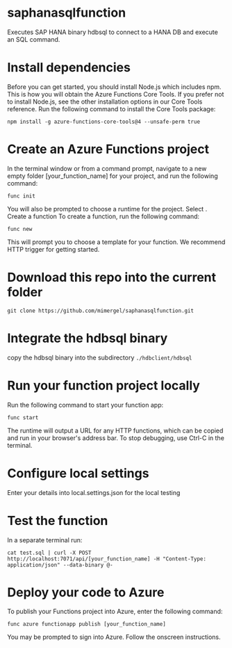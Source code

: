 # saphanasqlfunction
Executes SAP HANA binary hdbsql to connect to a HANA DB and execute an SQL command.

# Install dependencies
Before you can get started, you should install Node.js which includes npm. This is how you will obtain the Azure Functions Core Tools. If you prefer not to install Node.js, see the other installation options in our Core Tools reference.
Run the following command to install the Core Tools package:

`npm install -g azure-functions-core-tools@4 --unsafe-perm true`

# Create an Azure Functions project
In the terminal window or from a command prompt, navigate to a new empty folder [your_function_name] for your project, and run the following command:

`func init`

You will also be prompted to choose a runtime for the project. Select .
Create a function
To create a function, run the following command:

`func new`

This will prompt you to choose a template for your function. We recommend HTTP trigger for getting started.

# Download this repo into the current folder
`git clone https://github.com/mimergel/saphanasqlfunction.git`

# Integrate the hdbsql binary 
copy the hdbsql binary into the subdirectory 
`./hdbclient/hdbsql`
 
# Run your function project locally
Run the following command to start your function app:

`func start`

The runtime will output a URL for any HTTP functions, which can be copied and run in your browser's address bar.
To stop debugging, use Ctrl-C in the terminal.

# Configure local settings 
Enter your details into local.settings.json for the local testing

# Test the function
In a separate terminal run:

`cat test.sql | curl -X POST http://localhost:7071/api/[your_function_name] -H "Content-Type: application/json" --data-binary @- `


# Deploy your code to Azure
To publish your Functions project into Azure, enter the following command:

`func azure functionapp publish [your_function_name]`

You may be prompted to sign into Azure. Follow the onscreen instructions.
